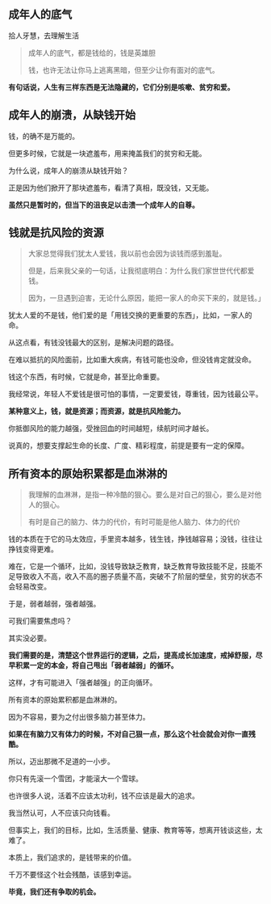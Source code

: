 ## 成年人的底气

拾人牙慧，去理解生活

> 成年人的底气，都是钱给的，钱是英雄胆
>
> 钱，也许无法让你马上逃离黑暗，但至少让你有面对的底气。

**有句话说，人生有三样东西是无法隐藏的，它们分别是咳嗽、贫穷和爱。**

## 成年人的崩溃，从缺钱开始

钱，的确不是万能的。

但更多时候，它就是一块遮羞布，用来掩盖我们的贫穷和无能。

为什么说，成年人的崩溃从缺钱开始？

正是因为他们掀开了那块遮羞布，看清了真相，既没钱，又无能。

**虽然只是暂时的，但当下的沮丧足以击溃一个成年人的自尊。**



## 钱就是抗风险的资源

> 大家总觉得我们犹太人爱钱，我以前也会因为谈钱而感到羞耻。
>
> 但是，后来我父亲的一句话，让我彻底明白：为什么我们家世世代代都爱钱。
>
> 因为，一旦遇到迫害，无论什么原因，能把一家人的命买下来的，就是钱。」

犹太人爱的不是钱，他们爱的是「用钱交换的更重要的东西」，比如，一家人的命。



从这点看，有钱没钱最大的区别，是解决问题的路径。



在难以抵抗的风险面前，比如重大疾病，有钱可能也没命，但没钱肯定就没命。

钱这个东西，有时候，它就是命，甚至比命重要。

我经常说，年轻人不爱钱是很可怕的事情，一定要爱钱，尊重钱，因为钱最公平。

**某种意义上，钱，就是资源；而资源，就是抗风险能力。**

你抵御风险的能力越强，受挫回血的时间越短，续航时间才越长。

说真的，想要支撑起生命的长度、广度、精彩程度，前提是要有一定的保障。



## 所有资本的原始积累都是血淋淋的

> 我理解的血淋淋，是指一种冷酷的狠心。要么是对自己的狠心，要么是对他人的狠心。
>
> 有时是自己的脑力、体力的代价，有时可能是他人脑力、体力的代价

钱的本质在于它的马太效应，手里资本越多，钱生钱，挣钱越容易；没钱，往往让挣钱变得更难。



难在，它是一个循环，比如，没钱导致缺乏教育，缺乏教育导致技能不足，技能不足导致收入不高，收入不高的圈子质量不高，突破不了阶层的壁垒，贫穷的状态不会轻易改变。



于是，弱者越弱，强者越强。

可我们需要焦虑吗？

其实没必要。



**我们需要的是，清楚这个世界运行的逻辑，之后，提高成长加速度，戒掉舒服，尽早积累一定的本金，将自己甩出「弱者越弱」的循环。**

这样，才有可能进入「强者越强」的正向循环。



所有资本的原始累积都是血淋淋的。

因为不容易，要为之付出很多脑力甚至体力。

**如果在有脑力又有体力的时候，不对自己狠一点，那么这个社会就会对你一直残酷。**

所以，迈出那微不足道的一小步。

你只有先滚一个雪团，才能滚大一个雪球。

也许很多人说，活着不应该太功利，钱不应该是最大的追求。



我当然认可，人不应该只向钱看。

但事实上，我们的目标，比如，生活质量、健康、教育等等，想离开钱谈这些，太难了。

本质上，我们追求的，是钱带来的价值。

千万不要怪这个社会残酷，该感到幸运。

**毕竟，我们还有争取的机会。**